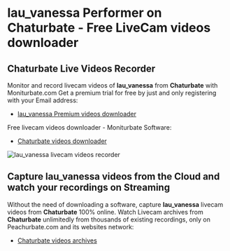# lau_vanessa Performer on Chaturbate - Free LiveCam videos downloader

## Chaturbate Live Videos Recorder

Monitor and record livecam videos of **lau_vanessa** from **Chaturbate** with Moniturbate.com
Get a premium trial for free by just and only registering with your Email address:
* [lau_vanessa Premium videos downloader](https://moniturbate.com/request-demo-licence-key.html)

Free livecam videos downloader - Moniturbate Software:
* [Chaturbate videos downloader](https://moniturbate.com/moniturbate-download-software.html)

![lau_vanessa livecam videos recorder](https://peachurnet.com/templates/moniturbate-software.png)


## Capture lau_vanessa videos from the Cloud and watch your recordings on Streaming

Without the need of downloading a software, capture **lau_vanessa** livecam videos from **Chaturbate** 100% online.
Watch Livecam archives from **Chaturbate** unlimitedly from thousands of existing recordings, only on Peachurbate.com and its websites network:
* [Chaturbate videos archives](https://peachurnet.com/)